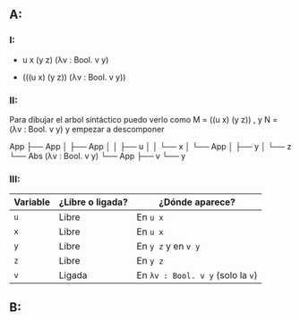 ## A:
### I:
 - u x (y z) (λv : Bool. v y)

 - (((u x) (y z)) (λv : Bool. v y))

### II:
Para dibujar el arbol sintáctico puedo verlo como
M = ((u x) (y z)) , y N = (λv : Bool. v y) y empezar a descomponer

App
├── App
│   ├── App
│   │   ├── u
│   │   └── x
│   └── App
│       ├── y
│       └── z
└── Abs (λv : Bool. v y)
    └── App
        ├── v
        └── y

### III:
 | Variable | ¿Libre o ligada? | ¿Dónde aparece?                   |
| -------- | ---------------- | --------------------------------- |
| `u`      | Libre            | En `u x`                          |
| `x`      | Libre            | En `u x`                          |
| `y`      | Libre            | En `y z` y en `v y`               |
| `z`      | Libre            | En `y z`                          |
| `v`      | Ligada           | En `λv : Bool. v y` (solo la `v`) |


## B:


